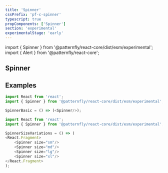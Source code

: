 ```yaml
---
title: 'Spinner'
cssPrefix: 'pf-c-spinner'
typescript: true
propComponents: ['Spinner']
section: 'experimental'
experimentalStage: 'early'
---
```


import { Spinner } from '@patternfly/react-core/dist/esm/experimental';
import { Alert } from '@patternfly/react-core';

## Spinner

## Examples
```js title=Basic
import React from 'react';
import { Spinner } from '@patternfly/react-core/dist/esm/experimental';

SpinnerBasic = () => (<Spinner/>);
```

```js title=Size-variations
import React from 'react';
import { Spinner } from '@patternfly/react-core/dist/esm/experimental';

SpinnerSizeVariations = () => (
<React.Fragment>
    <Spinner size="sm"/>
    <Spinner size="md"/>
    <Spinner size="lg"/>
    <Spinner size="xl"/>
</React.Fragment>
);
```
